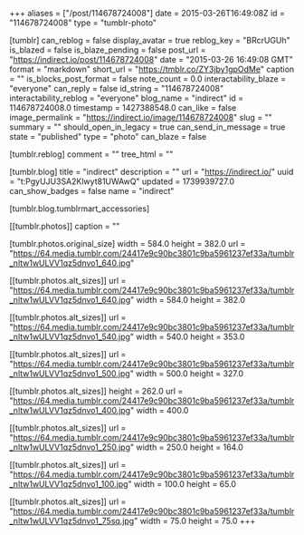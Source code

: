 +++
aliases = ["/post/114678724008"]
date = 2015-03-26T16:49:08Z
id = "114678724008"
type = "tumblr-photo"

[tumblr]
can_reblog = false
display_avatar = true
reblog_key = "BRcrUGUh"
is_blazed = false
is_blaze_pending = false
post_url = "https://indirect.io/post/114678724008"
date = "2015-03-26 16:49:08 GMT"
format = "markdown"
short_url = "https://tmblr.co/ZY3jby1gpOdMe"
caption = ""
is_blocks_post_format = false
note_count = 0.0
interactability_blaze = "everyone"
can_reply = false
id_string = "114678724008"
interactability_reblog = "everyone"
blog_name = "indirect"
id = 114678724008.0
timestamp = 1427388548.0
can_like = false
image_permalink = "https://indirect.io/image/114678724008"
slug = ""
summary = ""
should_open_in_legacy = true
can_send_in_message = true
state = "published"
type = "photo"
can_blaze = false

[tumblr.reblog]
comment = ""
tree_html = ""

[tumblr.blog]
title = "indirect"
description = ""
url = "https://indirect.io/"
uuid = "t:PgyUJU3SA2Klwyt81UWAwQ"
updated = 1739939727.0
can_show_badges = false
name = "indirect"

[tumblr.blog.tumblrmart_accessories]

[[tumblr.photos]]
caption = ""

[tumblr.photos.original_size]
width = 584.0
height = 382.0
url = "https://64.media.tumblr.com/24417e9c90bc3801c9ba5961237ef33a/tumblr_nltw1wULVV1qz5dnvo1_640.jpg"

[[tumblr.photos.alt_sizes]]
url = "https://64.media.tumblr.com/24417e9c90bc3801c9ba5961237ef33a/tumblr_nltw1wULVV1qz5dnvo1_640.jpg"
width = 584.0
height = 382.0

[[tumblr.photos.alt_sizes]]
url = "https://64.media.tumblr.com/24417e9c90bc3801c9ba5961237ef33a/tumblr_nltw1wULVV1qz5dnvo1_540.jpg"
width = 540.0
height = 353.0

[[tumblr.photos.alt_sizes]]
url = "https://64.media.tumblr.com/24417e9c90bc3801c9ba5961237ef33a/tumblr_nltw1wULVV1qz5dnvo1_500.jpg"
width = 500.0
height = 327.0

[[tumblr.photos.alt_sizes]]
height = 262.0
url = "https://64.media.tumblr.com/24417e9c90bc3801c9ba5961237ef33a/tumblr_nltw1wULVV1qz5dnvo1_400.jpg"
width = 400.0

[[tumblr.photos.alt_sizes]]
url = "https://64.media.tumblr.com/24417e9c90bc3801c9ba5961237ef33a/tumblr_nltw1wULVV1qz5dnvo1_250.jpg"
width = 250.0
height = 164.0

[[tumblr.photos.alt_sizes]]
url = "https://64.media.tumblr.com/24417e9c90bc3801c9ba5961237ef33a/tumblr_nltw1wULVV1qz5dnvo1_100.jpg"
width = 100.0
height = 65.0

[[tumblr.photos.alt_sizes]]
url = "https://64.media.tumblr.com/24417e9c90bc3801c9ba5961237ef33a/tumblr_nltw1wULVV1qz5dnvo1_75sq.jpg"
width = 75.0
height = 75.0
+++
